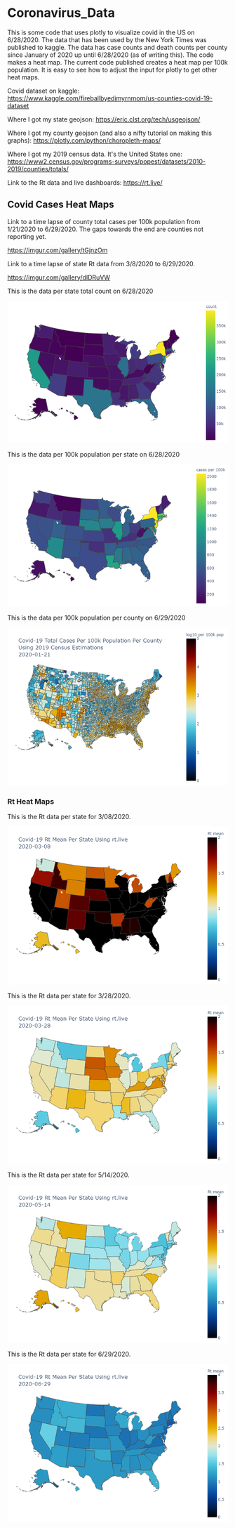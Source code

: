 # Coronavirus_Data

This is some code that uses plotly to visualize covid in the US on 6/28/2020. The data that has been used by the New York Times was published to kaggle. The data 
has case counts and death counts per county since January of 2020 up until 6/28/2020 (as of writing this). The code makes a heat map. The current code published 
creates a heat map per 100k population. It is easy to see how to adjust the input for plotly to get other heat maps.

Covid dataset on kaggle: https://www.kaggle.com/fireballbyedimyrnmom/us-counties-covid-19-dataset

Where I got my state geojson: https://eric.clst.org/tech/usgeojson/

Where I got my county geojson (and also a nifty tutorial on making this graphs): https://plotly.com/python/choropleth-maps/

Where I got my 2019 census data. It's the United States one: https://www2.census.gov/programs-surveys/popest/datasets/2010-2019/counties/totals/

Link to the Rt data and live dashboards: https://rt.live/

## Covid Cases Heat Maps
Link to a time lapse of county total cases per 100k population from 1/21/2020 to 6/29/2020. The gaps towards the end are counties not reporting yet.

https://imgur.com/gallery/tGjnzOm

Link to a time lapse of state Rt data from 3/8/2020 to 6/29/2020.

https://imgur.com/gallery/dIDRuVW

This is the data per state total count on 6/28/2020

![Per State Total Count](/covid_total_states_06282020.png)

This is the data per 100k population per state on 6/28/2020

![Per State Total Count per 100k](/covid_per100k_states_06282020.png)

This is the data per 100k population per county on 6/29/2020

![Per County Total Count per 100k](/covid_per100k_counties_06292020.png)

### Rt Heat Maps

This is the Rt data per state for 3/08/2020.

![Per State rt](/2020-03-08_rt_per_state.png)

This is the Rt data per state for 3/28/2020.

![Per State rt](/2020-03-28_rt_per_state.png)

This is the Rt data per state for 5/14/2020.

![Per State rt](/2020-05-14_rt_per_state.png)

This is the Rt data per state for 6/29/2020.

![Per State rt](/2020-06-29_rt_per_state.png)



